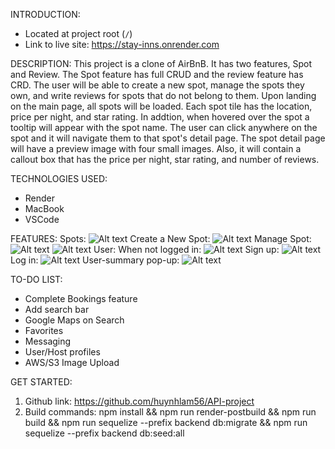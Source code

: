 INTRODUCTION:
  - Located at project root (`/`)
  - Link to live site: https://stay-inns.onrender.com

DESCRIPTION:
  This project is a clone of AirBnB. It has two features, Spot and Review. The Spot feature has full CRUD and the review feature has CRD. The user will be able to create a new spot, manage the spots they own, and write reviews for spots that do not belong to them. Upon landing on the main page, all spots will be loaded. Each spot tile has the location, price per night, and star rating. In addtion, when hovered over the spot a tooltip will appear with the spot name. The user can click anywhere on the spot and it will navigate them to that spot's detail page. The spot detail page will have a preview image with four small images. Also, it will contain a callout box that has the price per night, star rating, and number of reviews.

TECHNOLOGIES USED:
  - Render
  - MacBook
  - VSCode

FEATURES:
  Spots:
    ![Alt text](image.png)
  Create a New Spot:
    ![Alt text](image-1.png)
  Manage Spot:
    ![Alt text](image-2.png)
    ![Alt text](image-3.png)
  User:
   When not logged in: ![Alt text](image-4.png)
   Sign up: ![Alt text](image-5.png)
   Log in: ![Alt text](image-6.png)
   User-summary pop-up: ![Alt text](image-7.png)

TO-DO LIST:
  - Complete Bookings feature
  - Add search bar
  - Google Maps on Search
  - Favorites
  - Messaging
  - User/Host profiles
  - AWS/S3 Image Upload

GET STARTED:
  1. Github link: https://github.com/huynhlam56/API-project
  2. Build commands:
    npm install && npm run render-postbuild && npm run build  && npm run sequelize --prefix backend db:migrate && npm run sequelize --prefix backend db:seed:all
